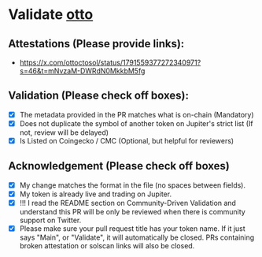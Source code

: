 # Validate [otto](https://solscan.io/token/9tkMhGAcCX22UsQbJ7CYTwXSoRHBJu4yQmSW35NwvRkm)

## Attestations (Please provide links):
- https://x.com/ottoctosol/status/1791559377272340971?s=46&t=mNvzaM-DWRdN0MkkbM5fg

## Validation (Please check off boxes):
- [x] The metadata provided in the PR matches what is on-chain (Mandatory)
- [x] Does not duplicate the symbol of another token on Jupiter's strict list (If not, review will be delayed)
- [x] Is Listed on Coingecko / CMC (Optional, but helpful for reviewers)  

## Acknowledgement (Please check off boxes)
- [x] My change matches the format in the file (no spaces between fields).
- [x] My token is already live and trading on Jupiter.
- [x] !!! I read the README section on Community-Driven Validation and understand this PR will be only be reviewed when there is community support on Twitter.
- [x] Please make sure your pull request title has your token name. If it just says "Main", or "Validate", it will automatically be closed. PRs containing broken attestation or solscan links will also be closed.
